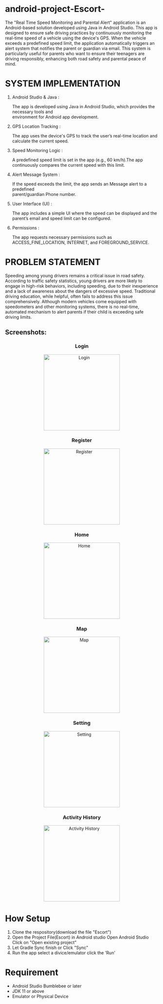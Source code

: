 # android-project-Escort-


The "Real Time Speed Monitoring and Parental Alert" application is an Android-based solution developed using Java in Android Studio. This app is designed to ensure safe driving practices by continuously monitoring the real-time speed of a vehicle using the device's GPS. When the vehicle exceeds a predefined speed limit, the application automatically triggers an alert system that notifies the parent or guardian via email. This system is particularly useful for parents who want to ensure their teenagers are driving responsibly, enhancing both road safety and parental peace of mind.

<h1>SYSTEM IMPLEMENTATION</h1>

1. Android Studio & Java :

    The app is developed using Java in Android Studio, which provides the necessary tools and  
    environment for Android app development.

2. GPS Location Tracking :

    The app uses the device's GPS to track the user’s real-time location and calculate the current 
    speed.

3. Speed Monitoring Logic :

    A predefined speed limit is set in the app (e.g., 60 km/h).The app continuously compares the 
    current speed with this limit.
   
5. Alert Message System :

    If the speed exceeds the limit, the app sends an Message alert to a predefined  
    parent/guardian Phone number.

6. User Interface (UI) :

    The app includes a simple UI where the speed can be displayed and the parent’s email and 
    speed limit can be configured.

7. Permissions :

    The app requests necessary permissions such as ACCESS_FINE_LOCATION, INTERNET, 
    and FOREGROUND_SERVICE.
   
<h1>PROBLEM STATEMENT</h1>

Speeding among young drivers remains a critical issue in road safety. According to traffic safety statistics, young drivers are more likely to engage in high-risk behaviors, including speeding, due to their inexperience and a lack of awareness about the dangers of excessive speed. Traditional driving education, while helpful, often fails to address this issue comprehensively. Although modern vehicles come equipped with speedometers and other monitoring systems, there is no real-time, automated mechanism to alert parents if their child is exceeding safe driving limits. 

<h2>Screenshots:</h2>
<center>
    
<h3>Login </h3>
    
<img src="https://github.com/Asaraf-dev/android-project-Escort-/blob/main/assets/Login_page.jpg" alt="Login" width="250"/>
    
<h3>Register </h3>

<img src="https://github.com/Asaraf-dev/android-project-Escort-/blob/main/assets/Register_page.jpg" alt="Register" width="250"/>

<h3>Home </h3>

<img src="https://github.com/Asaraf-dev/android-project-Escort-/blob/main/assets/Home_page.jpg" alt="Home" width="250"/>

<h3>Map </h3>

<img src="https://github.com/Asaraf-dev/android-project-Escort-/blob/main/assets/Map_page.jpg"  alt="Map" width="250"/>

<h3>Setting</h3>

<img src="https://github.com/Asaraf-dev/android-project-Escort-/blob/main/assets/Settings_page.jpg"  alt="Setting" width="250"/>

<h3>Activity History </h3>

<img src="https://github.com/Asaraf-dev/android-project-Escort-/blob/main/assets/Activity%20History.jpg"  alt="Activity History" width="250"/>
</center>

<h1>How Setup</h1>

1. Clone the respository(download the file "Escort")
2. Open the Project File(Escort) in Android studio
        Open Android Studio
        Click on "Open existing project"
3. Let Gradle Sync finish or Click "Sync"
4. Run the app
        select a divice/emulator
        click the 'Run'

<h1>Requirement</h1>

<ul class="disc">
    <li>Android Studio Bumblebee or later</li>
    <li>JDK 11 or above </li>
    <li>Emulator or Physical Device </li>
</ul>








